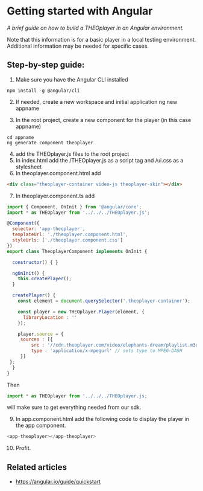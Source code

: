# Getting started with Angular

_A brief guide on how to build a THEOplayer in an Angular environment._

Note that this information is for a basic player in a local testing environment. Additional information may be needed for specific cases.

## Step-by-step guide:

1. Make sure you have the Angular CLI installed

```
npm install -g @angular/cli
```

2. If needed, create a new workspace and initial application
   ng new appname

3. In the root project, create a new component for the player (in this case appname)

```
cd appname
ng generate component theoplayer
```

4. add the THEOplayer.js files to the root project
5. In index.html add the /THEOplayer.js as a script tag and /ui.css as a stylesheet
6. In theoplayer.component.html add

```html
<div class="theoplayer-container video-js theoplayer-skin"></div>
```

7. In theoplayer.component.ts add

```js
import { Component, OnInit } from '@angular/core';
import * as THEOplayer from '../../../THEOplayer.js';

@Component({
  selector: 'app-theoplayer',
  templateUrl: './theoplayer.component.html',
  styleUrls: ['./theoplayer.component.css']
})
export class TheoplayerComponent implements OnInit {

  constructor() { }

  ngOnInit() {
    this.createPlayer();
  }

  createPlayer() {
    const element = document.querySelector('.theoplayer-container');

    const player = new THEOplayer.Player(element, {
      libraryLocation : ''
    });

    player.source = {
     sources : [{
         src : '//cdn.theoplayer.com/video/elephants-dream/playlist.m3u8',
         type : 'application/x-mpegurl' // sets type to MPEG-DASH
     }]
 };
  }
}
```

Then

```js
import * as THEOplayer from '../../../THEOplayer.js;
```

will make sure to get everything needed from our sdk.

9. In app.component.html add the following code to display the player in the app component.

```js
<app-theoplayer></app-theoplayer>
```

10. Profit.

## Related articles

- https://angular.io/guide/quickstart
